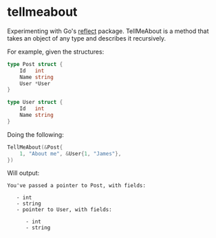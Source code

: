 tellmeabout
===========

Experimenting with Go's [reflect](http://golang.org/pkg/reflect/) package. TellMeAbout is a method that takes an object of any type and describes it recursively.

For example, given the structures:

```go
type Post struct {
	Id   int
	Name string
	User *User
}

type User struct {
	Id   int
	Name string
}
```

Doing the following:

```go
TellMeAbout(&Post{
	1, "About me", &User{1, "James"},
})
```

Will output:

```
You've passed a pointer to Post, with fields:

   - int
   - string
   - pointer to User, with fields:

      - int
      - string

```
